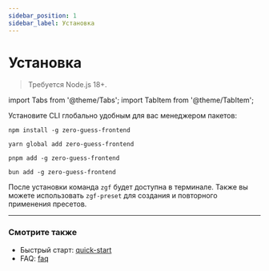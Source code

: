 ```yaml
---
sidebar_position: 1
sidebar_label: Установка
---
```


# Установка

> Требуется Node.js 18+.

import Tabs from '@theme/Tabs';
import TabItem from '@theme/TabItem';

Установите CLI глобально удобным для вас менеджером пакетов:

<Tabs>
  <TabItem value="npm" label="npm" default>

  ```shell
  npm install -g zero-guess-frontend
  ```

  </TabItem>
  <TabItem value="yarn" label="yarn">

  ```shell
  yarn global add zero-guess-frontend
  ```

  </TabItem>
  <TabItem value="pnpm" label="pnpm">

  ```shell
  pnpm add -g zero-guess-frontend
  ```

  </TabItem>
  <TabItem value="bun" label="bun">

  ```shell
  bun add -g zero-guess-frontend
  ```

  </TabItem>
</Tabs>

После установки команда `zgf` будет доступна в терминале.
Также вы можете использовать `zgf-preset` для создания и повторного применения пресетов.



---

### Смотрите также

- Быстрый старт: [quick-start](./quick-start)
- FAQ: [faq](./faq)
